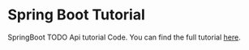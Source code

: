 # Spring Boot Tutorial

SpringBoot TODO Api tutorial Code.
You can find the full tutorial [here](https://abolkog.com/courses/springboot-rest-api-arabic).